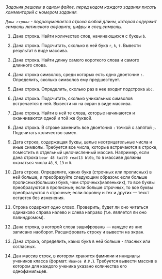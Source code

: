 _Задания решаем в одном файле, перед кодом каждого задания писать комментарий с номером задания._

_`Дана строка` - подразумевается строка любой длины, которая содержит символы латинского алфавита, цифры и спец.символы._


1. Дана строка. Найти количество слов, начинающихся с буквы `b`.

2. Дана строка. Подсчитать, сколько в ней букв `r`, `k`, `t`. Вывести результат в виде массива.

3. Дана строка. Найти длину самого короткого слова и самого длинного слова.

4. Дана строка символов, среди которых есть одно двоеточие `:`. Определить, сколько символов ему предшествует.

5. Дана строка. Определить, сколько раз в нее входит подстрока `abc`.

6. Дана строка. Подсчитать, сколько уникальных символов встречается в ней. Вывести их на экран в виде массива.

7. Дана строка. Найти в ней те слова, которые начинаются и оканчиваются одной и той же буквой.

8. Дана строка. В строке заменить все двоеточия `:` точкой с запятой `;`. Подсчитать количество замен.

9. Дата строка, содержащая буквы, целые неотрицательные числа и иные символы. Требуется все числа, которые встречаются в строке, поместить в отдельный целочисленный массив. Например, если дана строка `bear 48 tail9 read13 bl0b`, то в массиве должны оказаться числа `48`, `9`, `13` и `0`.

10. Дата строка. Определите, каких букв (строчных или прописных) в ней больше, и преобразуйте следующим образом: если больше прописных(больших) букв, чем строчных(маленьких), то все буквы преобразуются в прописные; если больше строчных, то все буквы преобразуются в строчные; если поровну и тех и других — текст остается без изменения.

11. Строка содержит одно слово. Проверить, будет ли оно читаться одинаково справа налево и слева направо (т.е. является ли оно палиндромом).

12. Дана строка, в которой слова зашифрованы — каждое из них записано наоборот. Расшифровать строку и вывести на экран.

13. Дана строка, определить, каких букв в ней больше - гласных или согласных.

14. Дан массив строк, в котором хранятся фамилии и инициалы учеников класса (формат: `Иванов И.И.`). Требуется вывести массив в котором для каждого ученика указано количества его однофамильцев.
